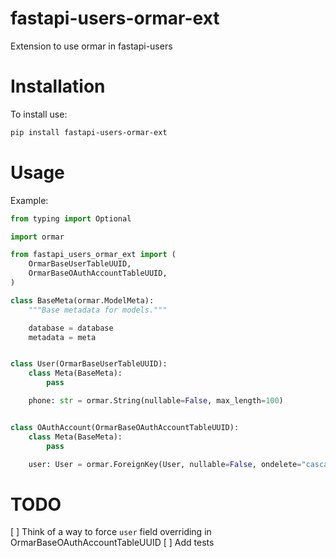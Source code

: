 # fastapi-users-ormar-ext
Extension to use ormar in fastapi-users


# Installation

To install use:
```sh
pip install fastapi-users-ormar-ext
```

# Usage

Example:

```python
from typing import Optional

import ormar

from fastapi_users_ormar_ext import (
    OrmarBaseUserTableUUID,
    OrmarBaseOAuthAccountTableUUID,
)

class BaseMeta(ormar.ModelMeta):
    """Base metadata for models."""

    database = database
    metadata = meta


class User(OrmarBaseUserTableUUID):
    class Meta(BaseMeta):
        pass

    phone: str = ormar.String(nullable=False, max_length=100)


class OAuthAccount(OrmarBaseOAuthAccountTableUUID):
    class Meta(BaseMeta):
        pass

    user: User = ormar.ForeignKey(User, nullable=False, ondelete="cascade")
```

# TODO

[ ] Think of a way to force `user` field overriding in OrmarBaseOAuthAccountTableUUID
[ ] Add tests